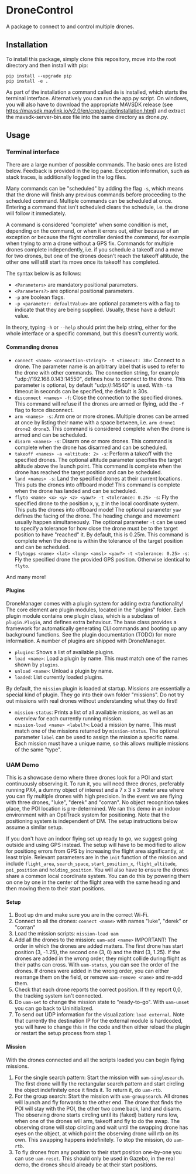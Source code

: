 # DroneControl

A package to connect to and control multiple drones.

## Installation

To install this package, simply clone this repository, move into the root directory and then install with pip:
```
pip install --upgrade pip
pip install -e .
```

As part of the installation a command called ```dm``` is installed, which starts the terminal interface. 
Alternatively you can run the app.py script.
On windows, you will also have to download the appropriate MAVSDK release (see https://mavsdk.mavlink.io/v2.0/en/cpp/guide/installation.html) and extract the mavsdk-server-bin.exe file into the same directory as drone.py.

## Usage

### Terminal interface

There are a large number of possible commands. The basic ones are listed below. Feedback is provided in the log pane.
Exception information, such as stack traces, is additionally logged in the log files. 

Many commands can be "scheduled" by adding the flag `-s`, which means that the drone will finish any previous commands 
before proceeding to the scheduled command. Multiple commands can be scheduled at once. Entering a command that isn't 
scheduled clears the schedule, i.e. the drone will follow it immediately. 

A command is considered "complete" when some condition is met, depending on the command, or when it errors out, either 
because of an exception or because the flight controller denied the command, for example when trying to arm a drone 
without a GPS fix. Commands for multiple drones complete independently, i.e. if you schedule a takeoff and a move for 
two drones, but one of the drones doesn't reach the takeoff altitude, the other one will still start its move once its 
takeoff has completed.

The syntax below is as follows: 
- `<Parameters>` are mandatory positional parameters. 
- `<Parameters?>` are optional positional parameters.
- `-p` are boolean flags.
- `-p <parameter: defaultValue>` are optional parameters with a flag to indicate that they are being supplied. Usually, 
these have a default value.

In theory, typing `-h` or `--help` should print the help string, either for the whole interface or a specific command, 
but this doesn't currently work.

#### Commanding drones

- `connect <name> <connection-string?> -t <timeout: 30>`: Connect to a drone. The parameter name is an arbitrary label that 
is used to refer to the drone with other commands. The connection string, for example "udp://192.168.0.143:14550", 
defines how to connect to the drone. This parameter is optional, by default "udp://:14540" is used. With `-t`a timeout 
in seconds can be specified, the default is 30s.
- `disconnect <names> -f`: Close the connection to the specified drones. This command will refuse if the drones are 
armed or flying, add the `-f` flag to force disconnect.
- `arm <names> -s`: Arm one or more drones. Multiple drones can be armed at once by listing their name with a space 
between, i.e. `arm drone1 drone2 drone3`. This command is considered complete when the drone is armed and can be 
scheduled.
- `disarm <names> -s`: Disarm one or more drones. This command is complete when the drone has disarmed and 
can be scheduled.
- `takeoff <names> -a <altitude: 2> -s`: Perform a takeoff with the specified drones. The optional altitude 
parameter specifies the target altitude above the launch point. This command is complete when the drone has reached the 
target position and can be scheduled.
- `land <names> -s`: Land the specified drones at their current locations. This puts the drones into offboard mode! 
This command is complete when the drone has landed and can be scheduled.
- `flyto <name> <x> <y> <z> <yaw?> -t <tolerance: 0.25> -s`: Fly the specified drone to the position x, y, z in the 
local coordinate system. This puts the drones into offboard mode! The optional parameter `yaw` defines the facing of
the drone. The heading change and movement usually happen simultaneously. The optional parameter `-t` can be used to
specify a tolerance for how close the drone must be to the target position to have "reached" it. By default, this is
0.25m. This command is complete when the drone is within the tolerance of the target position and can be scheduled.
- `flytogps <name> <lat> <long> <amsl> <yaw?> -t <tolerance: 0.25> -s`: Fly the specified drone the provided GPS position.
Otherwise identical to `flyto`.

And many more!

#### Plugins

DroneManager comes with a plugin system for adding extra functionality! The core element are plugin modules, located in 
the "plugins" folder. Each plugin module contains one plugin class, which is a subclass of `plugin.Plugin`, and defines 
extra behaviour. The base class provides a framework for automatically generating CLI commands and booting up any 
background functions. See the plugin documentation (TODO) for more information. A number of plugins are shipped with 
DroneManager.

- `plugins`: Shows a list of available plugins.
- `load <name>`: Load a plugin by name. This must match one of the names shown by `plugins`.
- `unload <name>`: Unload a plugin by name.
- `loaded`: List currently loaded plugins.

By default, the `mission` plugin is loaded at startup. Missions are essentially a special kind of plugin. They go into 
their own folder "missions". Do not try out missions with real drones without understanding what they do first!

- `mission-status`: Prints a list of all available missions, as well as an overview for each currently running mission.
- `mission-load <name> <label?>`: Load a mission by name. This must match one of the missions returned by 
`mission-status`. The optional parameter `label` can be used to assign the mission a specific name. Each mission must 
have a unique name, so this allows multiple missions of the same "type".

### UAM Demo

This is a showcase demo where three drones look for a POI and start continuously observing it.
To run it, you will need three drones, preferably running PX4, a dummy object of interest and a 7 x 3 x 3 meter area 
where you can fly multiple drones with high precision.
In the event we are flying with three drones, "luke", "derek" and "corran". No object recognition takes place, the 
POI location is pre-determined.
We ran this demo in an indoor environment with an OptiTrack system for positioning. Note that the positioning system
is independent of DM.
The setup instructions below assume a similar setup.

If you don't have an indoor flying set up ready to go, we suggest going outside and using GPS instead. The setup will 
have to be modified to allow for positiong errors from GPS by increasing the flight area significantly, at least triple. 
Relevant parameters are in the `init` function of the mission and include `flight_area`, `search_space`, 
`start_position_x`, `flight_altitude`, `poi_position` and `holding_position`. You will also have to ensure the drones 
share a common local coordinate system. You can do this by powering them on one by one in the center of the flight 
area with the same heading and then moving them to their start positions.

#### Setup
1. Boot up dm and make sure you are in the correct Wi-Fi.
2. Connect to all the drones: `connect <name>` with names "luke", "derek" or "corran"
3. Load the mission scripts: `mission-load uam`
4. Add all the drones to the mission: `uam-add <name>` IMPORTANT! The order in which the drones are added matters. The 
first drone has start position (3, -1.25), the second one (3, 0) and the third (3, 1.25). If the drones are added in the 
wrong order, they might collide during flight as their paths can cross. With `uam-status`, you can see the order of the 
drones. If drones were added in the wrong order, you can either rearrange them on the field, or remove 
`uam-remove <name>` and re-add them.
5. Check that each drone reports the correct position. If they report 0,0, the tracking system isn't connected. 
6. Do `uam-set` to change the mission state to "ready-to-go". With `uam-unset` you can go back to Uninitialized.
7. To send out UDP information for the visualization: `load external`. Note that currently the destination IP for the 
external module is hardcoded, you will have to change this in the code and then either reload the plugin or restart the 
setup process from step 1.

#### Mission
With the drones connected and all the scripts loaded you can begin flying missions.
1. For the single search pattern: Start the mission with `uam-singlesearch`. The first drone will fly the rectangular 
search pattern and start circling the object indefinitely once it finds it. To return it, do `uam-rtb`.
2. For the group search: Start the mission with `uam-groupsearch`. All drones will launch and fly forwards to the other 
end. The drone that finds the POI will stay with the POI, the other two come back, land and disarm. The observing 
drone starts circling until its (faked) battery runs low, when one of the drones will arm, takeoff and fly to do the 
swap. The observing drone will stop circling and wait until the swapping drone has eyes on the object, at which point 
the observing drone will rtb on its own. This swapping happens indefinitely. To stop the mission, do `uam-rtb`.
3. To fly drones from any position to their start position one-by-one you can use `uam-reset`. This should only be used 
in Gazebo, in the real demo, the drones should already be at their start positions.
